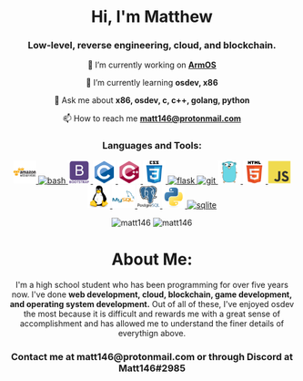 <h1 align="center">Hi, I'm Matthew</h1>
<h3 align="center">Low-level, reverse engineering, cloud, and blockchain.</h3>

<div align="center" stle="text-align: center; display: block; margin-left: auto; margin-right: auto; list-style:none;">

🔭 I’m currently working on <b>[ArmOS](https://github.com/Matt146/ArmOS)</b>

🌱 I’m currently learning **osdev, x86**

💬 Ask me about **x86, osdev, c, c++, golang, python**

📫 How to reach me **matt146@protonmail.com**
</div>

<h3 align="center">Languages and Tools:</h3>
<p align="center"> <a href="https://aws.amazon.com" target="_blank"> <img src="https://raw.githubusercontent.com/devicons/devicon/master/icons/amazonwebservices/amazonwebservices-original-wordmark.svg" alt="aws" width="40" height="40"/> </a> <a href="https://www.gnu.org/software/bash/" target="_blank"> <img src="https://www.vectorlogo.zone/logos/gnu_bash/gnu_bash-icon.svg" alt="bash" width="40" height="40"/> </a> <a href="https://getbootstrap.com" target="_blank"> <img src="https://raw.githubusercontent.com/devicons/devicon/master/icons/bootstrap/bootstrap-plain-wordmark.svg" alt="bootstrap" width="40" height="40"/> </a> <a href="https://www.cprogramming.com/" target="_blank"> <img src="https://raw.githubusercontent.com/devicons/devicon/master/icons/c/c-original.svg" alt="c" width="40" height="40"/> </a> <a href="https://www.w3schools.com/cpp/" target="_blank"> <img src="https://raw.githubusercontent.com/devicons/devicon/master/icons/cplusplus/cplusplus-original.svg" alt="cplusplus" width="40" height="40"/> </a> <a href="https://www.w3schools.com/css/" target="_blank"> <img src="https://raw.githubusercontent.com/devicons/devicon/master/icons/css3/css3-original-wordmark.svg" alt="css3" width="40" height="40"/> </a> <a href="https://flask.palletsprojects.com/" target="_blank"> <img src="https://www.vectorlogo.zone/logos/pocoo_flask/pocoo_flask-icon.svg" alt="flask" width="40" height="40"/> </a> <a href="https://git-scm.com/" target="_blank"> <img src="https://www.vectorlogo.zone/logos/git-scm/git-scm-icon.svg" alt="git" width="40" height="40"/> </a> <a href="https://golang.org" target="_blank"> <img src="https://raw.githubusercontent.com/devicons/devicon/master/icons/go/go-original.svg" alt="go" width="40" height="40"/> </a> <a href="https://www.w3.org/html/" target="_blank"> <img src="https://raw.githubusercontent.com/devicons/devicon/master/icons/html5/html5-original-wordmark.svg" alt="html5" width="40" height="40"/> </a> <a href="https://developer.mozilla.org/en-US/docs/Web/JavaScript" target="_blank"> <img src="https://raw.githubusercontent.com/devicons/devicon/master/icons/javascript/javascript-original.svg" alt="javascript" width="40" height="40"/> </a> <a href="https://www.linux.org/" target="_blank"> <img src="https://raw.githubusercontent.com/devicons/devicon/master/icons/linux/linux-original.svg" alt="linux" width="40" height="40"/> </a> <a href="https://www.mysql.com/" target="_blank"> <img src="https://raw.githubusercontent.com/devicons/devicon/master/icons/mysql/mysql-original-wordmark.svg" alt="mysql" width="40" height="40"/> </a> <a href="https://www.postgresql.org" target="_blank"> <img src="https://raw.githubusercontent.com/devicons/devicon/master/icons/postgresql/postgresql-original-wordmark.svg" alt="postgresql" width="40" height="40"/> </a> <a href="https://www.python.org" target="_blank"> <img src="https://raw.githubusercontent.com/devicons/devicon/master/icons/python/python-original.svg" alt="python" width="40" height="40"/> </a> <a href="https://www.sqlite.org/" target="_blank"> <img src="https://www.vectorlogo.zone/logos/sqlite/sqlite-icon.svg" alt="sqlite" width="40" height="40"/> </a> </p>

<div align="center" class="embeds" style="display: block; margin-left: auto; margin-right: auto; text-align: center;">
  <img style="display: inline-block;" src="https://github-readme-stats.vercel.app/api/top-langs?username=matt146&show_icons=true&locale=en&layout=compact" alt="matt146" />
  <img style="display: inline-block;" src="https://github-readme-stats.vercel.app/api?username=matt146&show_icons=true&locale=en" alt="matt146" />
</div>

<div align="center" class="about-me" style="display: block; margin-left: auto; margin-right: auto; text-align: center;">
<h1>About Me:</h1>
<p>I'm a high school student who has been programming for over five years now. I've done <b>web development, cloud, blockchain, game development, and operating system development.</b> Out of all of these, I've enjoyed osdev the most because it is difficult and rewards me with a great sense of accomplishment and has allowed me to understand the finer details of everythign above.</p>
<h3>Contact me at <b/>matt146@protonmail.com</b> or through Discord at <b/>Matt146#2985</b></h3> 
</div>
